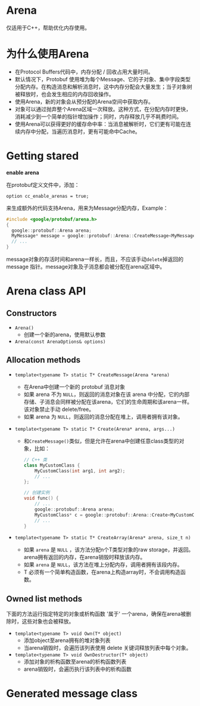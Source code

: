 # Arena

仅适用于C++，帮助优化内存使用。

# 为什么使用Arena

- 在Protocol Buffers代码中，内存分配 / 回收占用大量时间。
- 默认情况下，Protobuf 使用堆为每个Message、它的子对象、集中字段类型分配内存。在构造消息和解析消息时，这中内存分配会大量发生；当子对象树被释放时，也会发生相应的内存回收操作。
- 使用Arena，新的对象会从预分配的Arena空间中获取内存。
- 对象可以通过抛弃整个Arena区域一次释放。这种方式，在分配内存时更快，消耗减少到一个简单的指针增加操作；同时，内存释放几乎不耗费时间。
- 使用Arena可以获得更好的缓存命中率：当消息被解析时，它们更有可能在连续内存中分配，当遍历消息时，更有可能命中Cache。

# Getting stared

**enable arena**

在protobuf定义文件中，添加：

`option cc_enable_arenas = true;`

来生成额外的代码支持Arena，用来为Message分配内存，Example：

```c++
#include <google/protobuf/arena.h>
{
  google::protobuf::Arena arena;
  MyMessage* message = google::protobuf::Arena::CreateMessage<MyMessage>(&arena);
  // ...
}
```

message对象的存活时间和arena一样长，而且，不应该手动`delete`掉返回的message 指针。message对象及子消息都会被分配在arena区域中。

# Arena class API

## Constructors

- `Arena()`
  - 创建一个新的arena，使用默认参数
- `Arena(const ArenaOptions& options)`

## Allocation methods

- `template<typename T> static T* CreateMessage(Arena *arena)` 

  - 在Arena中创建一个新的 protobuf 消息对象
  - 如果 arena 不为 `NULL`，则返回的消息对象在该 arena 中分配，它的内部存储、子消息会同样被分配在该arena，它们的生命周期和该arena一样。该对象禁止手动 delete/free。
  - 如果 arena 为 `NULL`，则返回的消息分配在堆上，调用者拥有该对象。

- `template<typename T> static T* Create(Arena* arena, args...)`

  - 和`CreateMessage()`类似，但是允许在arena中创建任意class类型的对象，比如：

    ```c++
    // C++ 类
    class MyCustomClass {
        MyCustomClass(int arg1, int arg2);
        // ...
    };
    
    // 创建实例
    void func() {
        // ...
        google::protobuf::Arena arena;
        MyCustomClass* c = google::protobuf::Arena::Create<MyCustomClass>(&arena, constructor_arg1, constructor_arg2);
        // ...
    }
    ```

- `template<typename T> static T* CreateArray(Arena* arena, size_t n)`

  - 如果 `arena` 是 `NULL` ，该方法分配n个T类型对象的raw storage，并返回。arena拥有返回的内存，在arena销毁时释放该内存。
  - 如果 `arena` 是 `NULL`，该方法在堆上分配内存，调用者拥有该段内存。
  - T 必须有一个简单构造函数，在arena上构造array时，不会调用构造函数。

## Owned list methods

下面的方法运行指定特定的对象或析构函数 '属于' 一个arena，确保在arena被删除时，这些对象也会被释放。

- `template<typename T> void Own(T* object)`
  - 添加object至arena拥有的堆对象列表
  - 当arena销毁时，会遍历该列表使用 delete 关键词释放列表中每个对象。
- `template<typename T> void OwnDestructor(T* object)`
  - 添加对象的析构函数至arena的析构函数列表
  - arena销毁时，会遍历执行该列表中的析构函数

# Generated message class

